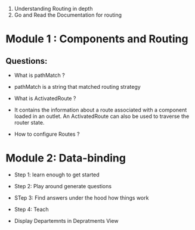 1. Understanding Routing in depth
2. Go and Read the Documentation for routing


# Module 1 : Components and Routing

## Questions:

- What is pathMatch ?
- pathMatch is a string that matched routing strategy

- What is ActivatedRoute ?
- It contains the information about a route associated with a component
loaded in an outlet. An ActivatedRoute can also be used to traverse
the router state.

- How to configure Routes ?

# Module 2: Data-binding

- Step 1: learn enough to get started
- Step 2: Play around generate questions
- STep 3: Find answers under the hood how things work
- Step 4: Teach

- Display Departemnts in Depratments View